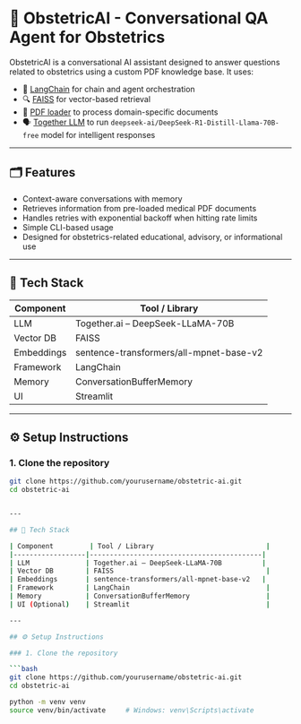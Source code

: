 # 🤖 ObstetricAI - Conversational QA Agent for Obstetrics

ObstetricAI is a conversational AI assistant designed to answer questions related to obstetrics using a custom PDF knowledge base. It uses:
- 🧠 [LangChain](https://www.langchain.com/) for chain and agent orchestration
- 🔍 [FAISS](https://github.com/facebookresearch/faiss) for vector-based retrieval
- 📄 [PDF loader](https://docs.langchain.com/docs/integrations/document_loaders/pdf) to process domain-specific documents
- 🗣️ [Together LLM](https://www.together.ai/) to run `deepseek-ai/DeepSeek-R1-Distill-Llama-70B-free` model for intelligent responses

---

## 🗂️ Features

- Context-aware conversations with memory
- Retrieves information from pre-loaded medical PDF documents
- Handles retries with exponential backoff when hitting rate limits
- Simple CLI-based usage
- Designed for obstetrics-related educational, advisory, or informational use

---


## 🧱 Tech Stack

| Component         | Tool / Library                            |
|------------------|-------------------------------------------|
| LLM              | Together.ai – DeepSeek-LLaMA-70B          |
| Vector DB        | FAISS                                      |
| Embeddings       | sentence-transformers/all-mpnet-base-v2   |
| Framework        | LangChain                                  |
| Memory           | ConversationBufferMemory                   |
| UI               | Streamlit                                  |

---

## ⚙️ Setup Instructions

### 1. Clone the repository

```bash
git clone https://github.com/yourusername/obstetric-ai.git
cd obstetric-ai


---

## 🧱 Tech Stack

| Component         | Tool / Library                            |
|------------------|-------------------------------------------|
| LLM              | Together.ai – DeepSeek-LLaMA-70B          |
| Vector DB        | FAISS                                      |
| Embeddings       | sentence-transformers/all-mpnet-base-v2   |
| Framework        | LangChain                                  |
| Memory           | ConversationBufferMemory                   |
| UI (Optional)    | Streamlit                                  |

---

## ⚙️ Setup Instructions

### 1. Clone the repository

```bash
git clone https://github.com/yourusername/obstetric-ai.git
cd obstetric-ai

python -m venv venv
source venv/bin/activate     # Windows: venv\Scripts\activate

